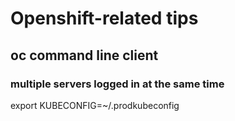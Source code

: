 # Openshift-related tips

## oc command line client

### multiple servers logged in at the same time

export KUBECONFIG=~/.prodkubeconfig

